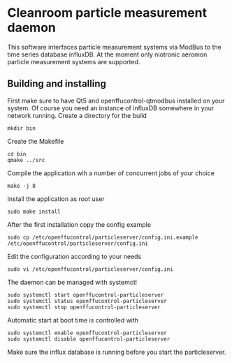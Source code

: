 # Cleanroom particle measurement daemon
This software interfaces particle measurement systems via ModBus to the time
series database influxDB. At the moment only niotronic aeromon particle
measurement systems are supported.

## Building and installing
First make sure to have Qt5 and openffucontrol-qtmodbus installed on your system.
Of course you need an instance of influxDB somewhere in your network running.
Create a directory for the build
```
mkdir bin
```

Create the Makefile
```
cd bin
qmake ../src
```

Compile the application wih a number of concurrent jobs of your choice

```
make -j 8
```

Install the application as root user
```
sudo make install
```

After the first installation copy the config example
```
sudo cp /etc/openffucontrol/particleserver/config.ini.example /etc/openffucontrol/particleserver/config.ini
```

Edit the configuration according to your needs
```
sudo vi /etc/openffucontrol/particleserver/config.ini
```

The daemon can be managed with systemctl
```
sudo systemctl start openffucontrol-particleserver
sudo systemctl status openffucontrol-particleserver
sudo systemctl stop openffucontrol-particleserver
```

Automatic start at boot time is controlled with 

```
sudo systemctl enable openffucontrol-particleserver
sudo systemctl disable openffucontrol-particleserver
```
Make sure the influx database is running before you start the
particleserver.